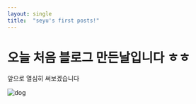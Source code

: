 ```yaml
---
layout: single
title:  "seyu's first posts!"
---
```


# 오늘 처음 블로그 만든날입니다 ㅎㅎ

앞으로 열심히 써보겠습니다



![dog](C:\SeyuBlog\seyuuuuv.github.io\images\2023-08-01-first\dog.jpg)



